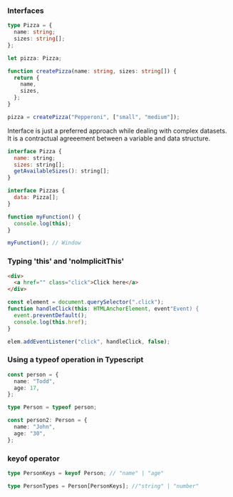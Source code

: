### Interfaces

```typescript
type Pizza = {
  name: string;
  sizes: string[];
};

let pizza: Pizza;

function createPizza(name: string, sizes: string[]) {
  return {
    name,
    sizes,
  };
}

pizza = createPizza("Pepperoni", ["small", "medium"]);
```

Interface is just a preferred approach while dealing with complex datasets. It is a contractual agreeement between a variable and data structure.

```javascript
interface Pizza {
  name: string;
  sizes: string[];
  getAvailableSizes(): string[];
}

interface Pizzas {
  data: Pizza[];
}
```

```javascript
function myFunction() {
  console.log(this);
}

myFunction(); // Window
```

### Typing 'this' and 'noImplicitThis'

```html
<div>
  <a href="" class="click">Click here</a>
</div>
```

```javascript
const element = document.querySelector(".click");
function handleClick(this: HTMLAnchorElement, event"Event) {
  event.preventDefault();
  console.log(this.href);
}

elem.addEventListener("click", handleClick, false);
```

### Using a typeof operation in Typescript

```typescript
const person = {
  name: "Todd",
  age: 17,
};

type Person = typeof person;

const person2: Person = {
  name: "John",
  age: "30",
};
```

### keyof operator

```typescript
type PersonKeys = keyof Person; // "name" | "age"

type PersonTypes = Person[PersonKeys]; //"string" | "number"
```

